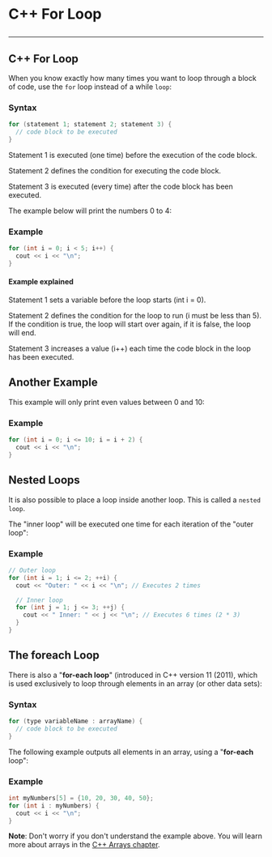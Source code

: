 # C++ For Loop <hr>

## C++ For Loop
When you know exactly how many times you want to loop through a block of code, use the `for` loop instead of a while `loop`:

### Syntax
```c++
for (statement 1; statement 2; statement 3) {
  // code block to be executed
}
```
Statement 1 is executed (one time) before the execution of the code block. <br>

Statement 2 defines the condition for executing the code block. <br>

Statement 3 is executed (every time) after the code block has been executed. <br>

The example below will print the numbers 0 to 4:

### Example
```c++
for (int i = 0; i < 5; i++) {
  cout << i << "\n";
}
```
#### Example explained
Statement 1 sets a variable before the loop starts (int i = 0).

Statement 2 defines the condition for the loop to run (i must be less than 5). If the condition is true, the loop will start over again, if it is false, the loop will end.

Statement 3 increases a value (i++) each time the code block in the loop has been executed.

## Another Example
This example will only print even values between 0 and 10:

### Example
```c++
for (int i = 0; i <= 10; i = i + 2) {
  cout << i << "\n";
}
```
## Nested Loops
It is also possible to place a loop inside another loop. This is called a `nested loop`.

The "inner loop" will be executed one time for each iteration of the "outer loop":

### Example
```c++
// Outer loop
for (int i = 1; i <= 2; ++i) {
  cout << "Outer: " << i << "\n"; // Executes 2 times

  // Inner loop
  for (int j = 1; j <= 3; ++j) {
    cout << " Inner: " << j << "\n"; // Executes 6 times (2 * 3)
  }
}
```
## The foreach Loop
There is also a "**for-each loop**" (introduced in C++ version 11 (2011), which is used exclusively to loop through elements in an array (or other data sets):

### Syntax
```c++
for (type variableName : arrayName) {
  // code block to be executed
}
```
The following example outputs all elements in an array, using a "**for-each** loop":

### Example
```c++
int myNumbers[5] = {10, 20, 30, 40, 50};
for (int i : myNumbers) {
  cout << i << "\n";
}
```
**Note**: Don't worry if you don't understand the example above. You will learn more about arrays in the <ins>C++ Arrays chapter</ins>.
